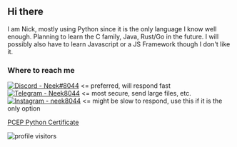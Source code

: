 ## Hi there
I am Nick, mostly using Python since it is the only language I know well enough. Planning to learn the C family, Java, Rust/Go in the future.
I will possibly also have to learn Javascript or a JS Framework though I don't like it.

### Where to reach me
[![Discord - Neek#8044](https://img.shields.io/badge/Discord-Neek%238044-mediumslateblue?style=for-the-badge&logo=discord)](https://discordlookup.com/user/644911866597998621) <= preferred, will respond fast
<br>
[![Telegram - Neek8044](https://img.shields.io/badge/Telegram-Neek8044-dodgerblue?style=for-the-badge&logo=telegram)](https://t.me/Neek8044) <= most secure, send large files, etc.
<br>
[![Instagram - neek8044](https://img.shields.io/badge/Instagram-neek8044-ea3c53?style=for-the-badge&logo=instagram)](https://instagram.com/neek8044) <= might be slow to respond, use this if it is the only option

[PCEP Python Certificate](https://www.credly.com/badges/9efde939-a0b6-48ea-bd01-4d568c054d91/public_url)

![profile visitors](https://visitor-badge.laobi.icu/badge?page_id=neek8044.neek8044)
